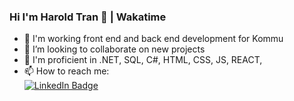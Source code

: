 ### Hi I'm Harold Tran 👋 | Wakatime



- 🔭 I'm working front end and back end development for Kommu
- 👯 I’m looking to collaborate on new projects
- 💬 I'm proficient in .NET, SQL, C#, HTML, CSS, JS, REACT, 
- 📫 How to reach me: <div id="badges">
  <a href="(https://www.linkedin.com/in/haroldstran/)">
    <img src="https://img.shields.io/badge/LinkedIn-blue?style=for-the-badge&logo=linkedin&logoColor=white" alt="LinkedIn Badge"/>
  </a>
</div>



